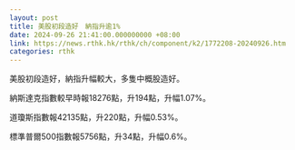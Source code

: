 ```yaml
---
layout: post
title: 美股初段造好　納指升逾1%
date: 2024-09-26 21:41:00.000000000 +08:00
link: https://news.rthk.hk/rthk/ch/component/k2/1772208-20240926.htm
categories: rthk
---
```


美股初段造好，納指升幅較大，多隻中概股造好。

納斯達克指數較早時報18276點，升194點，升幅1.07%。

道瓊斯指數報42135點，升220點，升幅0.53%。

標準普爾500指數報5756點，升34點，升幅0.6%。
